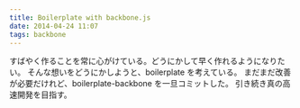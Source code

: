 ```yaml
---
title: Boilerplate with backbone.js
date: 2014-04-24 11:07
tags: backbone
---
```


すばやく作ることを常に心がけている。どうにかして早く作れるようになりたい。
そんな想いをどうにかしようと、boilerplate を考えている。
まだまだ改善が必要だけれど、boilerplate-backbone を一旦コミットした。
引き続き真の高速開発を目指す。

